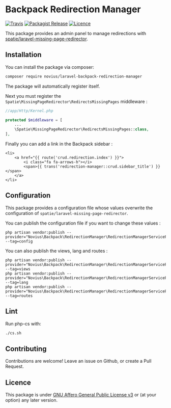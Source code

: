 # Backpack Redirection Manager
[![Travis](https://img.shields.io/travis/novius/laravel-backpack-redirection-manager.svg?maxAge=1800&style=flat-square)](https://travis-ci.org/novius/laravel-backpack-redirection-manager)
[![Packagist Release](https://img.shields.io/packagist/v/novius/laravel-backpack-redirection-manager.svg?maxAge=1800&style=flat-square)](https://packagist.org/packages/novius/laravel-backpack-redirection-manager)
[![Licence](https://img.shields.io/packagist/l/novius/laravel-backpack-redirection-manager.svg?maxAge=1800&style=flat-square)](https://github.com/novius/laravel-backpack-redirection-manager#licence)

This package provides an admin panel to manage redirections with [spatie/laravel-missing-page-redirector](https://github.com/spatie/laravel-missing-page-redirector).

## Installation

You can install the package via composer:

```sh
composer require novius/laravel-backpack-redirection-manager
```

The package will automatically register itself.

Next you must register the `Spatie\MissingPageRedirector\RedirectsMissingPages` middleware :

```php
//app/Http/Kernel.php

protected $middleware = [
    ...
    \Spatie\MissingPageRedirector\RedirectsMissingPages::class,
],
```

Finally you can add a link in the Backpack sidebar :

```
<li>
    <a href="{{ route('crud.redirection.index') }}">
        <i class="fa fa-arrows-h"></i>
        <span>{{ trans('redirection-manager::crud.sidebar_title') }}</span>
    </a>
</li>
```

## Configuration

This package provides a configuration file whose values overwrite the configuration of `spatie/laravel-missing-page-redirector`.

You can publish the configuration file if you want to change these values :
```
php artisan vendor:publish --provider="Novius\Backpack\RedirectionManager\RedirectionManagerServiceProvider" --tag=config
```

You can also publish the views, lang and routes :
```
php artisan vendor:publish --provider="Novius\Backpack\RedirectionManager\RedirectionManagerServiceProvider" --tag=views
php artisan vendor:publish --provider="Novius\Backpack\RedirectionManager\RedirectionManagerServiceProvider" --tag=lang
php artisan vendor:publish --provider="Novius\Backpack\RedirectionManager\RedirectionManagerServiceProvider" --tag=routes
```

## Lint

Run php-cs with:

```sh
./cs.sh
```

## Contributing

Contributions are welcome!
Leave an issue on Github, or create a Pull Request.

## Licence

This package is under [GNU Affero General Public License v3](http://www.gnu.org/licenses/agpl-3.0.html) or (at your option) any later version.
